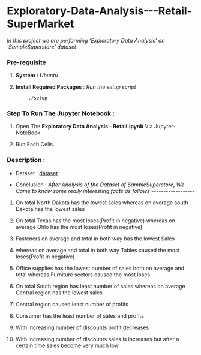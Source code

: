 # Exploratory-Data-Analysis---Retail-SuperMarket

*In this project we are performing ‘Exploratory Data Analysis’ on ‘SampleSuperstore’ dataset* 

### Pre-requisite

1. **System :** *Ubuntu*

2. **Install Required Packages** : *Run the setup script*

```bash
        ./setup
```

### Step To Run The Jupyter Notebook :

1. Open The **Exploratory Data Analysis - Retail.ipynb** Via Jupyter-NoteBook.

2. Run Each Cells.

### Description :

* Dataset : [dataset](./SampleSuperstore.csv)

* Conclusion : *After Analysis of the Dataset of SampleSuperstore, We Came to know some really interesting facts as follows* ------------------

1. On total North Dakota has the lowest sales whereas on average south Dakota has the lowest sales
 
2. On total Texas has the most loses(Profit in negative) whereas on  average Ohlo has the most loses(Profit in negative)
 
3. Fasteners on average and total in both way has the lowest Sales

4. whereas on average and total in both way Tables caused the most loses(Profit in negative)
 
5. Office supplies has the lowest number of sales both on average and total whereas Furniture sectors caused the most loses
 
6. On total South region has least number of sales whereas on average Central region has the lowest sales
 
7. Central region caused least number of profits
 
8. Consumer has the least number of sales and profits
 
9. With increasing number of discounts profit decreases
 
10. With increasing number of discounts sales is increases but after a certain time sales become very much low
